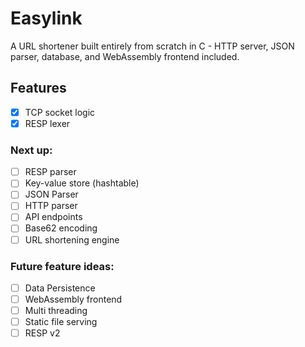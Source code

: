 # Easylink

A URL shortener built entirely from scratch in C - HTTP server, JSON parser, database, and WebAssembly frontend included.

## Features
- [x] TCP socket logic
- [x] RESP lexer

### Next up:
- [ ] RESP parser
- [ ] Key-value store (hashtable)
- [ ] JSON Parser
- [ ] HTTP parser
- [ ] API endpoints
- [ ] Base62 encoding
- [ ] URL shortening engine

### Future feature ideas:
- [ ] Data Persistence
- [ ] WebAssembly frontend
- [ ] Multi threading
- [ ] Static file serving
- [ ] RESP v2
